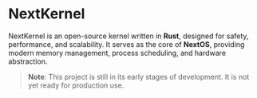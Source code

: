 # NextKernel

NextKernel is an open-source kernel written in **Rust**, designed for safety, performance, and scalability. It serves as the core of **NextOS**, providing modern memory management, process scheduling, and hardware abstraction.

> **Note**: This project is still in its early stages of development. It is not yet ready for production use.